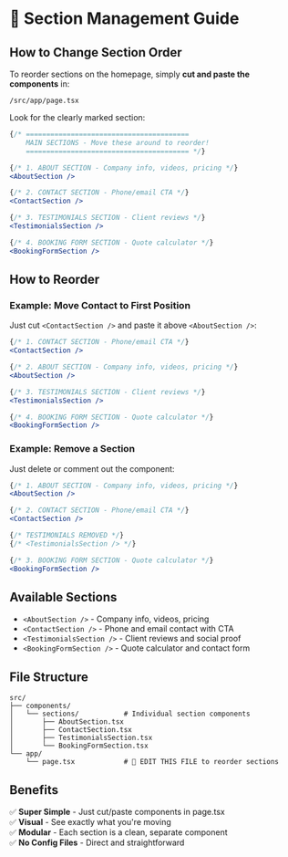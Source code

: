 # 🔧 Section Management Guide

## How to Change Section Order

To reorder sections on the homepage, simply **cut and paste the components** in:

```
/src/app/page.tsx
```

Look for the clearly marked section:

```jsx
{/* ========================================
    MAIN SECTIONS - Move these around to reorder!
    ======================================== */}

{/* 1. ABOUT SECTION - Company info, videos, pricing */}
<AboutSection />

{/* 2. CONTACT SECTION - Phone/email CTA */}
<ContactSection />

{/* 3. TESTIMONIALS SECTION - Client reviews */}
<TestimonialsSection />

{/* 4. BOOKING FORM SECTION - Quote calculator */}
<BookingFormSection />
```

## How to Reorder

### Example: Move Contact to First Position
Just cut `<ContactSection />` and paste it above `<AboutSection />`:

```jsx
{/* 1. CONTACT SECTION - Phone/email CTA */}
<ContactSection />

{/* 2. ABOUT SECTION - Company info, videos, pricing */}
<AboutSection />

{/* 3. TESTIMONIALS SECTION - Client reviews */}
<TestimonialsSection />

{/* 4. BOOKING FORM SECTION - Quote calculator */}
<BookingFormSection />
```

### Example: Remove a Section
Just delete or comment out the component:

```jsx
{/* 1. ABOUT SECTION - Company info, videos, pricing */}
<AboutSection />

{/* 2. CONTACT SECTION - Phone/email CTA */}
<ContactSection />

{/* TESTIMONIALS REMOVED */}
{/* <TestimonialsSection /> */}

{/* 3. BOOKING FORM SECTION - Quote calculator */}
<BookingFormSection />
```

## Available Sections
- `<AboutSection />` - Company info, videos, pricing
- `<ContactSection />` - Phone and email contact with CTA  
- `<TestimonialsSection />` - Client reviews and social proof
- `<BookingFormSection />` - Quote calculator and contact form

## File Structure
```
src/
├── components/
│   └── sections/           # Individual section components
│       ├── AboutSection.tsx
│       ├── ContactSection.tsx  
│       ├── TestimonialsSection.tsx
│       └── BookingFormSection.tsx
└── app/
    └── page.tsx            # 🎯 EDIT THIS FILE to reorder sections
```

## Benefits
✅ **Super Simple** - Just cut/paste components in page.tsx  
✅ **Visual** - See exactly what you're moving  
✅ **Modular** - Each section is a clean, separate component  
✅ **No Config Files** - Direct and straightforward